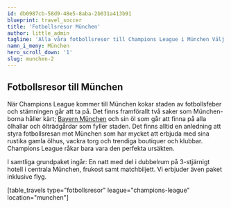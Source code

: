 ```yaml
---
id: db0987cb-58d9-48e5-8aba-2b031a413b91
blueprint: travel_soccer
title: 'Fotbollsresor München'
author: little_admin
tagline: 'Alla våra fotbollsresor till Champions League i München Välj din match med biljett, hotell & flyg nedan.'
namn_i_meny: München
hero_scroll_down: '1'
slug: munchen-2
---
```

<h2>Fotbollsresor till München</h2>
<p>När Champions League kommer till München kokar staden av fotbollsfeber och stämningen går att ta på. Det finns framförallt två saker som München-borna håller kärt; <a href="https://olka.se/fotbollsresor/champions-league/munchen/bayern-munchen/">Bayern München</a> och sin öl som går att finna på alla ölhallar och ölträdgårdar som fyller staden. Det finns alltid en anledning att styra fotbollsresan mot München som har mycket att erbjuda med sina rustika gamla ölhus, vackra torg och trendiga boutiquer och klubbar. Champions League råkar bara vara den perfekta ursäkten.</p>
<p>I samtliga grundpaket ingår: En natt med del i dubbelrum på 3-stjärnigt hotell i centrala München, frukost samt matchbiljett. Vi erbjuder även paket inklusive flyg.</p>
<p>[table_travels type="fotbollsresor" league="champions-league" location="munchen"]</p>
